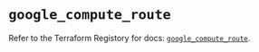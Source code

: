 # `google_compute_route`

Refer to the Terraform Registory for docs: [`google_compute_route`](https://registry.terraform.io/providers/hashicorp/google-beta/4.66.0/docs/resources/google_compute_route).
